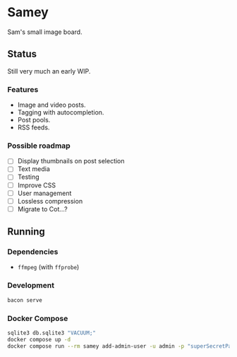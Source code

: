 # Samey

Sam's small image board.

## Status

Still very much an early WIP.

### Features

- Image and video posts.
- Tagging with autocompletion.
- Post pools.
- RSS feeds.

### Possible roadmap

- [ ] Display thumbnails on post selection
- [ ] Text media
- [ ] Testing
- [ ] Improve CSS
- [ ] User management
- [ ] Lossless compression
- [ ] Migrate to Cot...?

## Running

### Dependencies

- `ffmpeg` (with `ffprobe`)

### Development

```bash
bacon serve
```

### Docker Compose

```bash
sqlite3 db.sqlite3 "VACUUM;"
docker compose up -d
docker compose run --rm samey add-admin-user -u admin -p "superSecretPassword"
```
